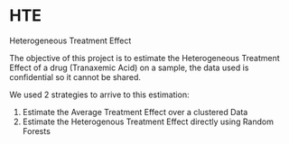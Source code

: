 # HTE
Heterogeneous Treatment Effect

The objective of this project is to estimate the Heterogeneous Treatment Effect of a drug (Tranaxemic Acid) on a sample, the data used is confidential so it cannot be shared.

We used 2 strategies to arrive to this estimation:
1) Estimate the Average Treatment Effect over a clustered Data
2) Estimate the Heterogenous Treatment Effect directly using Random Forests


